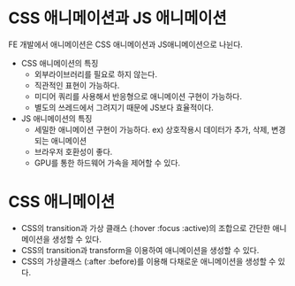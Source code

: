 # CSS 애니메이션과 JS 애니메이션

FE 개발에서 애니메이션은 CSS 애니메이션과 JS애니메이션으로 나뉜다.

- CSS 애니메이션의 특징
  - 외부라이브러리를 필요로 하지 않는다.
  - 직관적인 표현이 가능하다.
  - 미디어 쿼리를 사용해서 반응형으로 애니메이션 구현이 가능하다.
  - 별도의 쓰레드에서 그려지기 때문에 JS보다 효율적이다.
- JS 애니메이션의 특징
  - 세밀한 애니메이션 구현이 가능하다. ex) 상호작용시 데이터가 추가, 삭제, 변경되는 애니메이션
  - 브라우저 호환성이 좋다.
  - GPU를 통한 하드웨어 가속을 제어할 수 있다.

# CSS 애니메이션

- CSS의 transition과 가상 클래스 (:hover :focus :active)의 조합으로 간단한 애니메이션을 생성할 수 있다.
- CSS의 transition과 transform을 이용하여 애니메이션을 생성할 수 있다.
- CSS의 가상클래스 (:after :before)를 이용해 다채로운 애니메이션을 생성할 수 있다.
